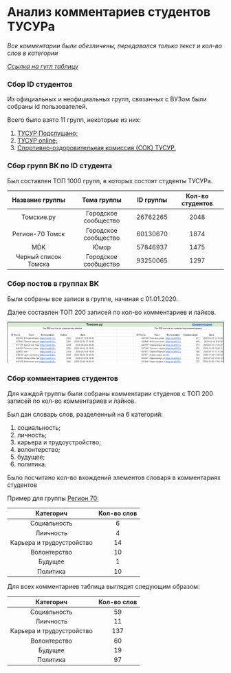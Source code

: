 # Анализ комментариев студентов ТУСУРа

*Все комментарии были обезличены, передавался только текст и кол-во слов в категории*

*[Ссылка на гугл таблицу](https://docs.google.com/spreadsheets/d/1c7_8h25_KZjFl--DUqN9c_TlkllJ5dFV7sfzdr_ZV7s/edit?usp=sharing)*

### Сбор ID студентов

Из официальных и неофициальных групп, связанных с ВУЗом были собраны id пользователей.

Всего было взято 11 групп, некоторые из них:

1.	[ТУСУР Подслушано;](https://vk.com/tusuroverhear)
2.	[ТУСУР online;](https://vk.com/mytusur)
3.	[Спортивно-оздоровительная комиссия (СОК) ТУСУР.](https://vk.com/sok_tusur)

### Сбор групп ВК по ID студента

Был составлен ТОП 1000 групп, в которых состоят студенты ТУСУРа.

|Название группы|Тема группы|ID группы|Кол-во студентов|
|:--------------:|:-----------:|:---------:|:----------------:|
|Томские.ру|Городское сообщество|26762265|2048|
|Регион-70 Томск|Городское сообщество|60130670|1874|
|MDK|Юмор|57846937|1475|
|Черный список Томска|Городское сообщество|93250065|1297|

### Сбор постов в группах ВК

Были собраны все записи в группе, начиная с 01.01.2020.

Далее составлен ТОП 200 записей по кол-во комментариев и лайков.

![](img/2.png)

### Сбор комментариев студентов

Для каждой группы были собраны комментарии студенов с ТОП 200 записей по кол-во комментариев и лайков.

Был дан словарь слов, разделенный на 6 категорий:

1.	социальность;
2.	личность;
3.	карьера и трудоустройство;
4.	волонтерство;
5.	будущее;
6.	политика.

Было посчитано кол-во вхождений элементов словаря в комментариях студентов

Пример для группы [Регион 70:](https://vk.com/tomsk123)

|Категорич|Кол-во слов|
|:-------:|:---------:|
|Социальность|6|
|Лиичность|4|
|Карьера и трудоустройство|14|
|Волонтерство|10|
|Будущее|1|
|Политика|10|

Для всех комментариев таблица выглядит следующим образом:

|Категорич|Кол-во слов|
|:-------:|:---------:|
|Социальность|59|
|Лиичность|11|
|Карьера и трудоустройство|137|
|Волонтерство|60|
|Будущее|19|
|Политика|97|

